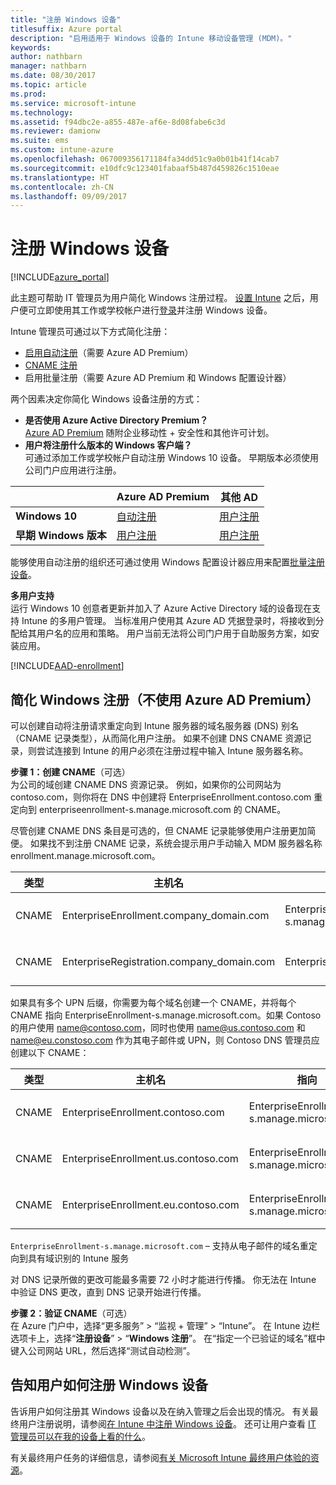 ```yaml
---
title: "注册 Windows 设备"
titlesuffix: Azure portal
description: "启用适用于 Windows 设备的 Intune 移动设备管理 (MDM)。"
keywords: 
author: nathbarn
manager: nathbarn
ms.date: 08/30/2017
ms.topic: article
ms.prod: 
ms.service: microsoft-intune
ms.technology: 
ms.assetid: f94dbc2e-a855-487e-af6e-8d08fabe6c3d
ms.reviewer: damionw
ms.suite: ems
ms.custom: intune-azure
ms.openlocfilehash: 067009356171184fa34dd51c9a0b01b41f14cab7
ms.sourcegitcommit: e10dfc9c123401fabaaf5b487d459826c1510eae
ms.translationtype: HT
ms.contentlocale: zh-CN
ms.lasthandoff: 09/09/2017
---
```

# <a name="enroll-windows-devices"></a>注册 Windows 设备

[!INCLUDE[azure_portal](./includes/azure_portal.md)]

此主题可帮助 IT 管理员为用户简化 Windows 注册过程。 [设置 Intune](setup-steps.md) 之后，用户便可立即使用其工作或学校帐户进行[登录](https://docs.microsoft.com/intune-user-help/enroll-your-device-in-intune-windows)并注册 Windows 设备。  

Intune 管理员可通过以下方式简化注册：
- [启用自动注册](#enable-windows-10-automatic-enrollment)（需要 Azure AD Premium）
- [CNAME 注册]()
- 启用批量注册（需要 Azure AD Premium 和 Windows 配置设计器）

两个因素决定你简化 Windows 设备注册的方式：

- **是否使用 Azure Active Directory Premium？** <br>[Azure AD Premium](https://docs.microsoft.com/azure/active-directory/active-directory-get-started-premium) 随附企业移动性 + 安全性和其他许可计划。
- **用户将注册什么版本的 Windows 客户端？** <br>可通过添加工作或学校帐户自动注册 Windows 10 设备。 早期版本必须使用公司门户应用进行注册。

||**Azure AD Premium**|**其他 AD**|
|----------|---------------|---------------|  
|**Windows 10**|[自动注册](#enable-windows-10-automatic-enrollment) |[用户注册](#enable-windows-enrollment-without-azure-ad-premium)|
|**早期 Windows 版本**|[用户注册](#enable-windows-enrollment-without-azure-ad-premium)|[用户注册](#enable-windows-enrollment-without-azure-ad-premium)|

能够使用自动注册的组织还可通过使用 Windows 配置设计器应用来配置[批量注册设备](windows-bulk-enroll.md)。

**多用户支持**<br>
运行 Windows 10 创意者更新并加入了 Azure Active Directory 域的设备现在支持 Intune 的多用户管理。 当标准用户使用其 Azure AD 凭据登录时，将接收到分配给其用户名的应用和策略。 用户当前无法将公司门户用于自助服务方案，如安装应用。

[!INCLUDE[AAD-enrollment](./includes/win10-automatic-enrollment-aad.md)]

## <a name="simplify-windows-enrollment-without-azure-ad-premium"></a>简化 Windows 注册（不使用 Azure AD Premium）
可以创建自动将注册请求重定向到 Intune 服务器的域名服务器 (DNS) 别名（CNAME 记录类型），从而简化用户注册。 如果不创建 DNS CNAME 资源记录，则尝试连接到 Intune 的用户必须在注册过程中输入 Intune 服务器名称。

**步骤 1：创建 CNAME**（可选）<br>
为公司的域创建 CNAME DNS 资源记录。 例如，如果你的公司网站为 contoso.com，则你将在 DNS 中创建将 EnterpriseEnrollment.contoso.com 重定向到 enterpriseenrollment-s.manage.microsoft.com 的 CNAME。

尽管创建 CNAME DNS 条目是可选的，但 CNAME 记录能够使用户注册更加简便。 如果找不到注册 CNAME 记录，系统会提示用户手动输入 MDM 服务器名称 enrollment.manage.microsoft.com。

|类型|主机名|指向|TTL|
|----------|---------------|---------------|---|
|CNAME|EnterpriseEnrollment.company_domain.com|EnterpriseEnrollment-s.manage.microsoft.com| 1 小时|
|CNAME|EnterpriseRegistration.company_domain.com|EnterpriseRegistration.windows.net|1 小时|

如果具有多个 UPN 后缀，你需要为每个域名创建一个 CNAME，并将每个 CNAME 指向 EnterpriseEnrollment-s.manage.microsoft.com。如果 Contoso 的用户使用 name@contoso.com，同时也使用 name@us.contoso.com 和 name@eu.constoso.com 作为其电子邮件或 UPN，则 Contoso DNS 管理员应创建以下 CNAME：

|类型|主机名|指向|TTL|  
|----------|---------------|---------------|---|
|CNAME|EnterpriseEnrollment.contoso.com|EnterpriseEnrollment-s.manage.microsoft.com|1 小时|
|CNAME|EnterpriseEnrollment.us.contoso.com|EnterpriseEnrollment-s.manage.microsoft.com|1 小时|
|CNAME|EnterpriseEnrollment.eu.contoso.com|EnterpriseEnrollment-s.manage.microsoft.com| 1 小时|

`EnterpriseEnrollment-s.manage.microsoft.com` – 支持从电子邮件的域名重定向到具有域识别的 Intune 服务

对 DNS 记录所做的更改可能最多需要 72 小时才能进行传播。 你无法在 Intune 中验证 DNS 更改，直到 DNS 记录开始进行传播。

**步骤 2：验证 CNAME**（可选）<br>
在 Azure 门户中，选择“更多服务” > “监视 + 管理” > “Intune”。 在 Intune 边栏选项卡上，选择“**注册设备**” > “**Windows 注册**”。 在“指定一个已验证的域名”框中键入公司网站 URL，然后选择“测试自动检测”。

## <a name="tell-users-how-to-enroll-windows-devices"></a>告知用户如何注册 Windows 设备
告诉用户如何注册其 Windows 设备以及在纳入管理之后会出现的情况。 有关最终用户注册说明，请参阅[在 Intune 中注册 Windows 设备](https://docs.microsoft.com/intune-user-help/enroll-your-device-in-intune-windows)。 还可让用户查看 [IT 管理员可以在我的设备上看的什么](https://docs.microsoft.com/intune-user-help/what-can-your-it-administrator-see-when-you-enroll-your-device-in-intune-windows)。

有关最终用户任务的详细信息，请参阅[有关 Microsoft Intune 最终用户体验的资源](end-user-educate.md)。

